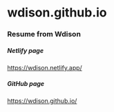 # wdison.github.io
### Resume from Wdison
##### Netlify page
https://wdison.netlify.app/
##### GitHub page
https://wdison.github.io/
